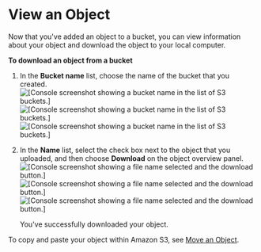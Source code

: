 # View an Object<a name="OpeningAnObject"></a>

Now that you've added an object to a bucket, you can view information about your object and download the object to your local computer\.

**To download an object from a bucket**

1. In the **Bucket name** list, choose the name of the bucket that you created\.  
![\[Console screenshot showing a bucket name in the list of S3 buckets.\]](http://docs.aws.amazon.com/AmazonS3/latest/gsg/images/choose-bucket-name.png)![\[Console screenshot showing a bucket name in the list of S3 buckets.\]](http://docs.aws.amazon.com/AmazonS3/latest/gsg/)![\[Console screenshot showing a bucket name in the list of S3 buckets.\]](http://docs.aws.amazon.com/AmazonS3/latest/gsg/)

1. In the **Name** list, select the check box next to the object that you uploaded, and then choose **Download** on the object overview panel\.  
![\[Console screenshot showing a file name selected and the download button.\]](http://docs.aws.amazon.com/AmazonS3/latest/gsg/images/download-select-box.png)![\[Console screenshot showing a file name selected and the download button.\]](http://docs.aws.amazon.com/AmazonS3/latest/gsg/)![\[Console screenshot showing a file name selected and the download button.\]](http://docs.aws.amazon.com/AmazonS3/latest/gsg/)

   You've successfully downloaded your object\.

To copy and paste your object within Amazon S3, see [Move an Object](CopyingAnObject.md)\.